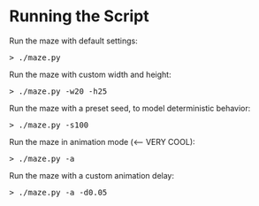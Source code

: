 Running the Script
==================  

Run the maze with default settings:
<pre>
> ./maze.py
</pre>

Run the maze with custom width and height:
<pre>
> ./maze.py -w20 -h25
</pre>

Run the maze with a preset seed, to model deterministic behavior:
<pre>
> ./maze.py -s100
</pre>

Run the maze in animation mode (<-- VERY COOL):
<pre>
> ./maze.py -a
</pre>

Run the maze with a custom animation delay:
<pre>
> ./maze.py -a -d0.05
</pre>